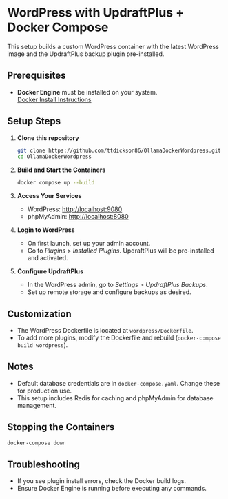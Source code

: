 # WordPress with UpdraftPlus + Docker Compose

This setup builds a custom WordPress container with the latest WordPress image and the UpdraftPlus backup plugin pre-installed.

## Prerequisites

- **Docker Engine** must be installed on your system.  
  [Docker Install Instructions](https://docs.docker.com/engine/install/)

## Setup Steps

1. **Clone this repository**  
   ```sh
   git clone https://github.com/ttdickson86/OllamaDockerWordpress.git
   cd OllamaDockerWordpress
   ```

2. **Build and Start the Containers**  
   ```sh
   docker compose up --build
   ```

3. **Access Your Services**
   - WordPress: [http://localhost:9080](http://localhost:9080)
   - phpMyAdmin: [http://localhost:8080](http://localhost:8080)

4. **Login to WordPress**
   - On first launch, set up your admin account.
   - Go to *Plugins* > *Installed Plugins*. UpdraftPlus will be pre-installed and activated.

5. **Configure UpdraftPlus**
   - In the WordPress admin, go to *Settings* > *UpdraftPlus Backups*.
   - Set up remote storage and configure backups as desired.

## Customization

- The WordPress Dockerfile is located at `wordpress/Dockerfile`.
- To add more plugins, modify the Dockerfile and rebuild (`docker-compose build wordpress`).

## Notes

- Default database credentials are in `docker-compose.yaml`. Change these for production use.
- This setup includes Redis for caching and phpMyAdmin for database management.

## Stopping the Containers

```sh
docker-compose down
```

## Troubleshooting

- If you see plugin install errors, check the Docker build logs.
- Ensure Docker Engine is running before executing any commands.
